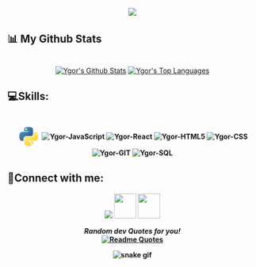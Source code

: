 <p align="center">
  <img width="45%" height="auto" src="https://giffiles.alphacoders.com/215/215485.gif" />
</p>

<p align="center">

 ## 📊 My Github Stats
 
 <p align="center"> 

  <br/>
    <a href="https://github.com/YgorAlcantara/github-readme-stats"><img alt="Ygor's Github Stats" src="https://github-readme-stats.vercel.app/api?username=YgorAlcantara&show_icons=true&count_private=true&theme=react&hide_border=true&bg_color=0D1117" /></a>
  <a href="https://github.com/YgorAlcantara/github-readme-stats"><img alt="Ygor's Top Languages" src="https://github-readme-stats.vercel.app/api/top-langs/?username=YgorAlcantara&langs_count=8&count_private=true&layout=compact&theme=react&hide_border=true&bg_color=0D1117" /></a>
  <br/>
 
 
## 💻Skills:
 <h4 align="center"> 
 </div>
<div style="display: inline_block"><br>
  <img align="center" alt="Ygor-Python" height="47" width="47" src="https://raw.githubusercontent.com/devicons/devicon/master/icons/python/python-original.svg">
  <img align="center" alt="Ygor-JavaScript" height="37" width="37" src="https://upload.wikimedia.org/wikipedia/commons/6/6a/JavaScript-logo.png">
  <img align="center" alt="Ygor-React" height="50" width="50" src="https://upload.wikimedia.org/wikipedia/commons/a/a7/React-icon.svg">
  <img align="center" alt="Ygor-HTML5" height="38" width="39" src="https://cdn-icons-png.flaticon.com/512/1051/1051277.png">
  <img align="center" alt="Ygor-CSS" height="38" width="40" src="https://cdn-icons-png.flaticon.com/512/732/732190.png">
  <img align="center" alt="Ygor-GIT" height="42" width="42" src="https://blog.scitools.com/wp-content/uploads/2021/12/Git-Icon-1788C.png">
  <img align="center" alt="Ygor-SQL" height="44" width="40" src="https://www.cleanpng.com/png-microsoft-sql-server-mysql-database-logo-2447831/">
  </div>
 


## 📱Connect with me:
<h4 align="center">

<a href = "https://www.linkedin.com/in/ygoralcantara/"><img src="https://img.icons8.com/fluent/48/000000/linkedin.png"/></a>
<a href = "mailto:ygoralcantara@gmail.com"><img height="50" width="45" src="https://cdn.icon-icons.com/icons2/2631/PNG/512/gmail_new_logo_icon_159149.png" target="_blank"></a>
<a href = "mailto:ygoralcantara@hotmail.com"><img height="50" width="45" src="https://findicons.com/files/icons/2795/office_2013_hd/2000/outlook.png" target="_blank"></a>

<div align="center">
  
 <i>Random dev Quotes for you!</i><br>
   [![Readme Quotes](https://quotes-github-readme.vercel.app/api?type=horizontal&theme=light)](https://github.com/piyushsuthar/github-readme-quotes)
 
   ![snake gif](https://github.com/YgorAlcantara/YgorAlcantara/blob/output/github-contribution-grid-snake.svg)

